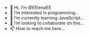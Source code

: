 - 👋 Hi, I’m @EElenaEE
- 👀 I’m interested in programming...
- 🌱 I’m currently learning JavaScript...
- 💞️ I’m looking to collaborate on this...
- 📫 How to reach me here...

<!---
EElenaEE/EElenaEE is a ✨ special ✨ repository because its `README.md` (this file) appears on your GitHub profile.
You can click the Preview link to take a look at your changes.
--->
